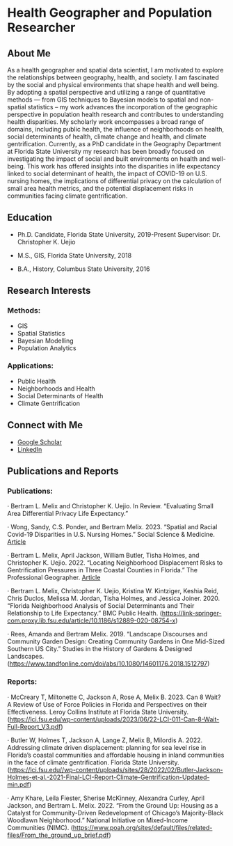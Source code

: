 # Health Geographer and Population Researcher

## About Me
As a health geographer and spatial data scientist, I am motivated to explore the relationships between geography, health, and society. I am fascinated by the social and physical environments that shape health and well being. 
By adopting a spatial perspective and utilizing a range of quantitative methods — from GIS techniques to Bayesian models to spatial and non-spatial statistics – my work advances the incorporation of the geographic perspective in population health research and contributes to understanding health disparities. My scholarly work encompasses a broad range of domains, including public health, the influence of neighborhoods on health, social determinants of health, climate change and health, and climate gentrification.
Currently, as a PhD candidate in the Geography Department at Florida State University my research has been broadly focused on investigating the impact of social and built environments on health and well-being. This work has offered insights into the disparities in life expectancy linked to social determinant of health, the impact of COVID-19 on U.S. nursing homes, the implications of differential privacy on the calculation of small area health metrics, and the potential displacement risks in communities facing climate gentrification. 

## Education 
- Ph.D. Candidate, Florida State University, 2019-Present
  Supervisor: Dr. Christopher K. Uejio

- M.S., GIS, Florida State University, 2018

- B.A., History, Columbus State University, 2016

## Research Interests
### Methods: 
- GIS
- Spatial Statistics
- Bayesian Modelling
- Population Analytics

### Applications: 
- Public Health
- Neighborhoods and Health
- Social Determinants of Health
- Climate Gentrification

## Connect with Me

- [Google Scholar](https://scholar.google.com/citations?user=RJfxNTQAAAAJ&hl=en)
- [LinkedIn](https://www.linkedin.com/in/bertram-melix-672a12160/)


## Publications and Reports

### Publications:

·     Bertram L. Melix and Christopher K. Uejio. In Review. “Evaluating Small Area Differential Privacy Life Expectancy.” 

·     Wong, Sandy, C.S. Ponder, and Bertram Melix. 2023. “Spatial and Racial Covid-19 Disparities in U.S. Nursing Homes.” Social Science & Medicine. [Article](https://www.ncbi.nlm.nih.gov/pmc/articles/PMC10080861/)

·     Bertram L. Melix, April Jackson, William Butler, Tisha Holmes, and Christopher K. Uejio. 2022. “Locating Neighborhood Displacement Risks to Gentrification Pressures in Three Coastal Counties in Florida.” The Professional Geographer. [Article](https://www.tandfonline.com/doi/abs/10.1080/00330124.2022.2087695)

·     Bertram L. Melix, Christopher K. Uejio, Kristina W. Kintziger, Keshia Reid, Chris Duclos, Melissa M. Jordan, Tisha Holmes, and Jessica Joiner. 2020. “Florida Neighborhood Analysis of Social Determinants and Their Relationship to Life Expectancy.” BMC Public Health. (https://link-springer-com.proxy.lib.fsu.edu/article/10.1186/s12889-020-08754-x)

·     Rees, Amanda and Bertram Melix. 2019. “Landscape Discourses and Community Garden Design: Creating Community Gardens in One Mid-Sized Southern US City.” Studies in the History of Gardens & Designed Landscapes. (https://www.tandfonline.com/doi/abs/10.1080/14601176.2018.1512797)

### Reports:

·     McCreary T, Miltonette C, Jackson A, Rose A, Melix B. 2023. Can 8 Wait? A Review of Use of Force Policies in Florida and Perspectives on their Effectiveness. Leroy Collins Institute at Florida State University. (https://lci.fsu.edu/wp-content/uploads/2023/06/22-LCI-011-Can-8-Wait-Full-Report_V3.pdf)

·     Butler W, Holmes T, Jackson A, Lange Z, Melix B, Milordis A. 2022. Addressing climate driven displacement: planning for sea level rise in Florida’s coastal communities and affordable housing in inland communities in the face of climate gentrification. Florida State University. (https://lci.fsu.edu//wp-content/uploads/sites/28/2022/02/Butler-Jackson-Holmes-et-al.-2021-Final-LCI-Report-Climate-Gentrification-Updated-min.pdf)

·     Amy Khare, Leila Fiester, Sherise McKinney, Alexandra Curley, April Jackson, and Bertram L. Melix. 2022. “From the Ground Up: Housing as a Catalyst for Community-Driven Redevelopment of Chicago’s Majority-Black Woodlawn Neighborhood.” National Initiative on Mixed-Income Communities (NIMC). (https://www.poah.org/sites/default/files/related-files/From_the_ground_up_brief.pdf)


